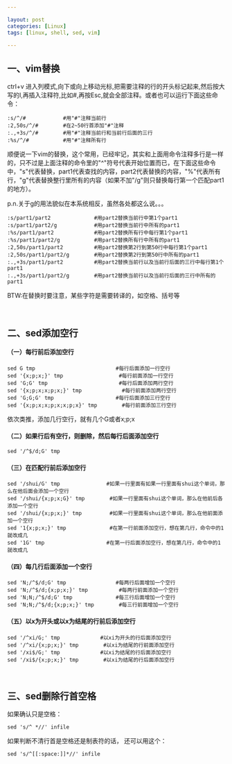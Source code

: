 ```yaml
---

layout: post
categories: [Linux]
tags: [linux, shell, sed, vim]

---
```


## 一、vim替换

ctrl+v 进入列模式,向下或向上移动光标,把需要注释的行的开头标记起来,然后按大写的I,再插入注释符,比如#,再按Esc,就会全部注释。或者也可以运行下面这些命令：

	:s/^/#            #用"#"注释当前行
	:2,50s/^/#        #在2~50行首添加"#"注释
	:.,+3s/^/#        #用"#"注释当前行和当前行后面的三行
	:%s/^/#           #用"#"注释所有行


顺便说一下vim的替换，这个常用，已经牢记，其实和上面用命令注释多行是一样的，只不过是上面注释的命令里的"^"符号代表开始位置而已，在下面这些命令中，"s"代表替换，part1代表查找的内容，part2代表替换的内容，"%"代表所有行，"g"代表替换整行里所有的内容（如果不加"/g"则只替换每行第一个匹配part1的地方）。

p.n.关于g的用法貌似在本系统相反，虽然各处都这么说。。。

	:s/part1/part2              #用part2替换当前行中第1个part1
	:s/part1/part2/g            #用part2替换当前行中所有的part1
	:%s/part1/part2             #用part2替换所有行中每行第1个part1
	:%s/part1/part2/g           #用part2替换所有行中所有的part1
	:2,50s/part1/part2          #用part2替换第2行到第50行中每行第1个part1
	:2,50s/part1/part2/g        #用part2替换第2行到第50行中所有的part1
	:.,+3s/part1/part2          #用part2替换当前行以及当前行后面的三行中每行第1个part1
	:.,+3s/part1/part2/g        #用part2替换当前行以及当前行后面的三行中所有的part1

BTW:在替换时要注意，某些字符是需要转译的，如空格、括号等

<br />

## 二、sed添加空行

#### （一）每行前后添加空行

	sed G tmp                          #每行后面添加一行空行
	sed '{x;p;x;}' tmp                  #每行前面添加一行空行
	sed 'G;G' tmp                       #每行后面添加两行空行
	sed '{x;p;x;x;p;x;}' tmp             #每行前面添加两行空行
	sed 'G;G;G' tmp                    #每行后面添加三行空行
	sed '{x;p;x;x;p;x;x;p;x}' tmp        #每行前面添加三行空行

依次类推，添加几行空行，就有几个G或者x;p;x

#### （二）如果行后有空行，则删除，然后每行后面添加空行

	sed '/^$/d;G' tmp

#### （三）在匹配行前后添加空行

	sed '/shui/G' tmp               #如果一行里面有如果一行里面有shui这个单词，那么在他后面会添加一个空行
	sed '/shui/{x;p;x;G}' tmp        #如果一行里面有shui这个单词，那么在他前后各添加一个空行
	sed '/shui/{x;p;x;}' tmp         #如果一行里面有shui这个单词，那么在他前面添加一个空行
	sed '1{x;p;x;}' tmp              #在第一行前面添加空行，想在第几行，命令中的1就改成几
	sed '1G' tmp                    #在第一行后面添加空行，想在第几行，命令中的1就改成几

#### （四）每几行后面添加一个空行

	sed 'N;/^$/d;G' tmp                #每两行后面增加一个空行
	sed 'N;/^$/d;{x;p;x;}' tmp          #每两行前面添加一个空行
	sed 'N;N;/^$/d;G' tmp              #每三行后面增加一个空行
	sed 'N;N;/^$/d;{x;p;x;}' tmp        #每三行前面增加一个空行

#### （五）以x为开头或以x为结尾的行前后添加空行

	sed '/^xi/G;' tmp             #以xi为开头的行后面添加空行
	sed '/^xi/{x;p;x;}' tmp        #以xi为结尾的行前面添加空行
	sed '/xi$/G;' tmp             #以xi为结尾的行后面添加空行
	sed '/xi$/{x;p;x;}' tmp        #以xi为结尾的行后面添加空行

<br />

## 三、sed删除行首空格

如果确认只是空格：

	sed 's/^ *//' infile

如果判断不清行首是空格还是制表符的话， 还可以用这个：

	sed 's/^[[:space:]]*//' infile

